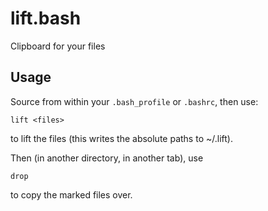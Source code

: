 # lift.bash

Clipboard for your files

## Usage

Source from within your `.bash_profile` or `.bashrc`, then use:

    lift <files>

to lift the files (this writes the absolute paths to ~/.lift).

Then (in another directory, in another tab), use

    drop

to copy the marked files over.